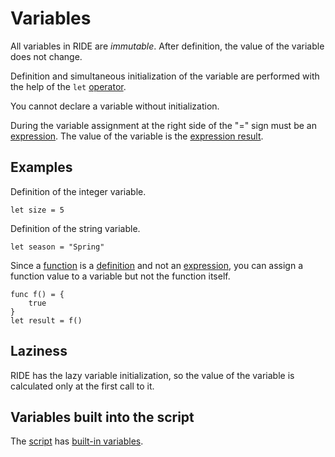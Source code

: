 # Variables

All variables in RIDE are _immutable_. After definition, the value of the variable does not change.

Definition and simultaneous initialization of the variable are performed with the help of the `let` [operator](/ride/operators.md).

You cannot declare a variable without initialization.

During the variable assignment at the right side of the "=" sign must be an [expression](/ride/base-concepts/expression.md). The value of the variable is the [expression result](/ride/base-concepts/expression.md#expression-result).

## Examples

Definition of the integer variable.

``` ride
let size = 5
```

Definition of the string variable.

``` ride
let season = "Spring"
```

Since a [function](/ride/functions.md) is a [definition](/ride/base-concepts/definition.md) and not an [expression](/ride/base-concepts/expression.md), you can assign a function value to a variable but not the function itself.

``` ride
func f() = {
    true
}
let result = f()
```

## Laziness

RIDE has the lazy variable initialization, so the value of the variable is calculated only at the first call to it.

## Variables built into the script

The [script](/ride/script.md) has [built-in variables](/ride/variables/built-in-variables.md).
